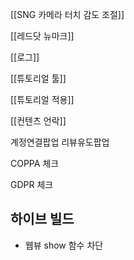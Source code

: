 [[SNG 카메라 터치 감도 조절]]

[[레드닷 뉴마크]]

[[로그]]

[[튜토리얼 툴]]

[[튜토리얼 적용]]

[[컨텐츠 언락]]


계정연결팝업
리뷰유도팝업

COPPA 체크

GDPR 체크







## 하이브 빌드

- 웹뷰 show 함수 차단